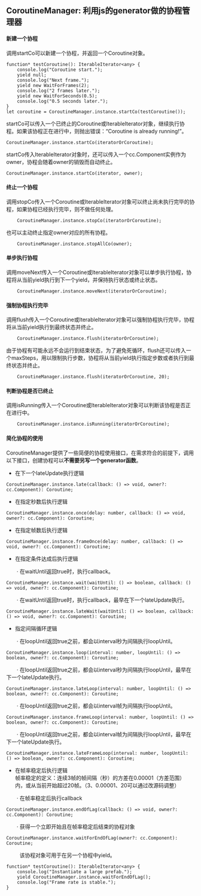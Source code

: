 ## CoroutineManager: 利用js的generator做的协程管理器

#### 新建一个协程
调用startCo可以新建一个协程，并返回一个Coroutine对象。
```
function* testCoroutine(): IterableIterator<any> {
	console.log("Coroutine start.");
	yield null;
	console.log("Next frame.");
	yield new WaitForFrames(2);
	console.log("2 frames later.");
	yield new WaitForSeconds(0.5);
	console.log("0.5 seconds later.");
}
let coroutine = CoroutineManager.instance.startCo(testCoroutine());
```
startCo可以传入一个已终止的Coroutine或IterableIterator<any>对象，继续执行协程。如果该协程正在进行中，则抛出错误：“Coroutine is already running!”。  
```
CoroutineManager.instance.startCo(iteratorOrCoroutine);
```
startCo传入IterableIterator<any>对象时，还可以传入一个cc.Component实例作为owner，协程会随着owner的销毁而自动终止。
```
CoroutineManager.instance.startCo(iterator, owner);
```

#### 终止一个协程
调用stopCo传入一个Coroutine或IterableIterator<any>对象可以终止尚未执行完毕的协程，如果协程已经执行完毕，则不做任何处理。
```
    CoroutineManager.instance.stopCo(iteratorOrCoroutine);
```
也可以主动终止指定owner对应的所有协程。
```
    CoroutineManager.instance.stopAllCo(owner);
```

#### 单步执行协程
调用moveNext传入一个Coroutine或IterableIterator<any>对象可以单步执行协程，协程将从当前yield执行到下一个yield，并保持执行状态或终止状态。
```
    CoroutineManager.instance.moveNext(iteratorOrCoroutine);
```

#### 强制协程执行完毕
调用flush传入一个Coroutine或IterableIterator<any>对象可以强制协程执行完毕，协程将从当前yield执行到最终状态并终止。
```
    CoroutineManager.instance.flush(iteratorOrCoroutine);
```
由于协程有可能永远不会运行到结束状态，为了避免死循环，flush还可以传入一个maxSteps，用以限制执行步数，协程将从当前yield执行指定步数或者执行到最终状态并终止。
```
    CoroutineManager.instance.flush(iteratorOrCoroutine, 20);
```

#### 判断协程是否已终止
调用isRunning传入一个Coroutine或IterableIterator<any>对象可以判断该协程是否正在进行中。
```
    CoroutineManager.instance.isRunning(iteratorOrCoroutine);
```

#### 简化协程的使用
CoroutineManager提供了一些简便的协程使用接口，在需求符合的前提下，调用以下接口，创建协程可以**不需要另写一个generator函数**。

* 在下一个lateUpdate执行逻辑
```
CoroutineManager.instance.late(callback: () => void, owner?: cc.Component): Coroutine;
```

* 在指定秒数后执行逻辑
```
CoroutineManager.instance.once(delay: number, callback: () => void, owner?: cc.Component): Coroutine;
```

* 在指定帧数后执行逻辑
```
CoroutineManager.instance.frameOnce(delay: number, callback: () => void, owner?: cc.Component): Coroutine;
```

* 在指定条件达成后执行逻辑

　　· 在waitUntil返回true时，执行callback。
```
CoroutineManager.instance.wait(waitUntil: () => boolean, callback: () => void, owner?: cc.Component): Coroutine;
```
　　· 在waitUntil返回true时，执行callback，最早在下一个lateUpdate执行。
```
CoroutineManager.instance.lateWait(waitUntil: () => boolean, callback: () => void, owner?: cc.Component): Coroutine;
```

* 指定间隔循环逻辑

　　· 在loopUntil返回true之前，都会以interval秒为间隔执行loopUntil。
```
CoroutineManager.instance.loop(interval: number, loopUntil: () => boolean, owner?: cc.Component): Coroutine;
```
　　· 在loopUntil返回true之前，都会以interval秒为间隔执行loopUntil，最早在下一个lateUpdate执行。
```
CoroutineManager.instance.lateLoop(interval: number, loopUntil: () => boolean, owner?: cc.Component): Coroutine;
```
　　· 在loopUntil返回true之前，都会以interval帧为间隔执行loopUntil。
```
CoroutineManager.instance.frameLoop(interval: number, loopUntil: () => boolean, owner?: cc.Component): Coroutine;
```
　　· 在loopUntil返回true之前，都会以interval帧为间隔执行loopUntil，最早在下一个lateUpdate执行。
```
CoroutineManager.instance.lateFrameLoop(interval: number, loopUntil: () => boolean, owner?: cc.Component): Coroutine;
```

* 在帧率稳定后执行逻辑  
帧率稳定的定义：连续3帧的帧间隔（秒）的方差在0.00001（方差范围）内，或从当前开始超过20帧。（3、0.00001、20可以通过改源码调整）

　　· 在帧率稳定后执行callback
```
CoroutineManager.instance.endOfLag(callback: () => void, owner?: cc.Component): Coroutine;
```
　　· 获得一个立即开始且在帧率稳定后结束的协程对象
```
CoroutineManager.instance.waitForEndOfLag(owner?: cc.Component): Coroutine;
```
　 　 该协程对象可用于在另一个协程中yield。
```
function* testCoroutine(): IterableIterator<any> {
	console.log("Instantiate a large prefab.");
	yield CoroutineManager.instance.waitForEndOfLag();
	console.log("Frame rate is stable.");
}
```
